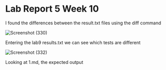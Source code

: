# Lab Report 5 Week 10

I found the differences between the result.txt files using the diff command

![Screenshot (330)](https://user-images.githubusercontent.com/97714738/157807516-ff5a4fa6-6b34-42dd-9fb5-0e6848272708.png)

Entering the lab9 results.txt we can see which tests are different

![Screenshot (332)](https://user-images.githubusercontent.com/97714738/157808672-26a85c02-af6c-47b4-8cca-ff41d7812f35.png)


Looking at 1.md, the expected output
